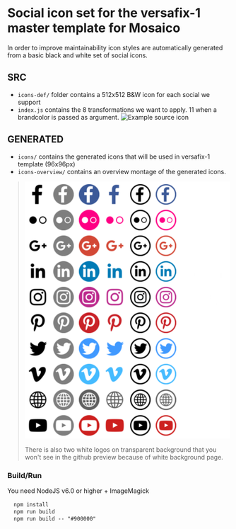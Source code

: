 # Social icon set for the versafix-1 master template for Mosaico

In order to improve maintainability icon styles are automatically generated from a basic black and white set of social icons.

## SRC
- ```icons-def/``` folder contains a 512x512 B&W icon for each social we support
- ```index.js``` contains the 8 transformations we want to apply. 11 when a brandcolor is passed as argument.
![Example source icon](https://github.com/voidlabs/versafix-social-icons/blob/master/icons-def/inst-black-512.png?raw=true)

## GENERATED
- ```icons/``` contains the generated icons that will be used in versafix-1 template (96x96px)
- ```icons-overview/``` contains an overview montage of the generated icons.

> ![48px overview](/icons-overview/all-48.png?raw=true)
>
> There is also two white logos on transparent background that you won't see in the github preview because of white background page.

### Build/Run

You need NodeJS v6.0 or higher + ImageMagick

```
  npm install
  npm run build
  npm run build -- "#900000"
```
